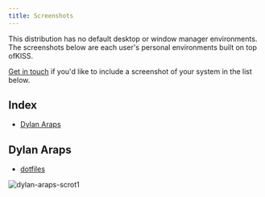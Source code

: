 ```yaml
---
title: Screenshots
---
```


This distribution has no default desktop or window manager environments. The screenshots below are each user's personal environments built on top ofKISS.

[Get in touch](https://getkiss.org/pages/contact/) if you'd like to include a screenshot of your system in the list below.

## Index

<!-- vim-markdown-toc GFM -->

* [Dylan Araps](#dylan-araps)

<!-- vim-markdown-toc -->


## Dylan Araps

- [dotfiles](https://github.com/dylanaraps/dotfiles)

![dylan-araps-scrot1](https://user-images.githubusercontent.com/6799467/64507777-286df680-d2cb-11e9-9460-e91aa02467ec.jpg)
